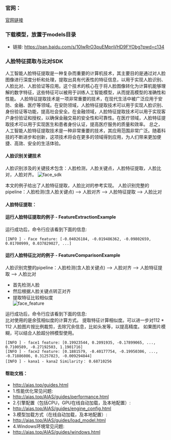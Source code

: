 ### 官网：
[官网链接](http://www.aias.top/)

### 下载模型，放置于models目录
- 链接:  https://pan.baidu.com/s/10lwRrO3puEMpnVHD9FYObg?pwd=c134

### 人脸特征提取与比对SDK
人工智能人脸特征提取是一种复杂而重要的计算机技术，其主要目的是通过对人脸图像进行深度分析和处理，提取出具有代表性的特征信息，以用于实现人脸识别、人脸比对、人脸验证等应用。这个技术的核心在于将人脸图像转化为计算机能够理解的数字特征，这些特征可以被用于训练人工智能模型，从而提高模型的准确性和性能。
人脸特征提取技术是一项非常重要的技术，在现代生活中被广泛应用于安防、金融、医疗等领域。在安防领域，人脸特征提取技术可以用于实现人脸识别、身份验证等功能，提高社会安全。在金融领域，人脸特征提取技术可以用于实现客户身份验证和授权，以确保金融交易的安全性和可靠性。在医疗领域，人脸特征提取技术可以用于实现医生和患者身份认证，提高医疗服务的质量和效率。
总之，人工智能人脸特征提取技术是一种非常重要的技术，其应用范围非常广泛。随着科技的不断进步和创新，这项技术将会在更多的领域得到应用，为人们带来更加便捷、高效、安全的生活体验。

#### 人脸识别关键技术
人脸识别涉及的关键技术包含：人脸检测，人脸关键点，人脸特征提取，人脸比对，人脸对齐。
![face_sdk](https://aias-home.oss-cn-beijing.aliyuncs.com/AIAS/face_sdk/images/face_sdk.png)

本文的例子给出了人脸特征提取，人脸比对的参考实现。 
人脸识别完整的pipeline：人脸检测(含人脸关键点) --> 人脸对齐 --> 人脸特征提取 --> 人脸比对

#### 人脸特征提取：

#### 运行人脸特征提取的例子 - FeatureExtractionExample
运行成功后，命令行应该看到下面的信息:
```text
[INFO ] - Face feature: [-0.04026184, -0.019486362, -0.09802659, 0.01700999, 0.037829027, ...]
```

#### 运行人脸特征比对的例子 - FeatureComparisonExample
人脸识别完整的pipeline：人脸检测(含人脸关键点) --> 人脸对齐 --> 人脸特征提取 --> 人脸比对
- 首先检测人脸   
- 然后根据人脸关键点转正对齐   
- 提取特征比较相似度   
![face_feature](https://aias-home.oss-cn-beijing.aliyuncs.com/AIAS/face_sdk/images/face_feature.png)

运行成功后，命令行应该看到下面的信息:  
比对使用的是余弦相似度的计算方式。
提取特征计算相似度。可以进一步对112 * 112 人脸图片按比例裁剪，去除冗余信息，比如头发等，以提高精度。
如果图片模糊，可以结合人脸超分辨模型使用。
```text
[INFO ] - face1 feature: [0.19923544, 0.2091935, -0.17899065, ..., 0.7100589, -0.27192503, 1.1901716]
[INFO ] - face2 feature: [0.1881579, -0.40177754, -0.19950306, ..., -0.71886086, 0.31257823, -0.009294844]
[INFO ] - kana1 - kana2 Similarity： 0.68710256
```


#### 帮助文档：
- http://aias.top/guides.html
- 1.性能优化常见问题:
- http://aias.top/AIAS/guides/performance.html
- 2.引擎配置（包括CPU，GPU在线自动加载，及本地配置）:
- http://aias.top/AIAS/guides/engine_config.html
- 3.模型加载方式（在线自动加载，及本地配置）:
- http://aias.top/AIAS/guides/load_model.html
- 4.Windows环境常见问题:
- http://aias.top/AIAS/guides/windows.html